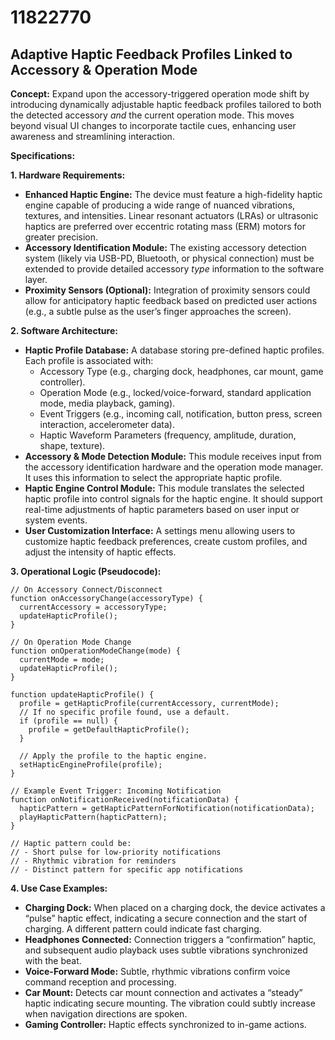 # 11822770

## Adaptive Haptic Feedback Profiles Linked to Accessory & Operation Mode

**Concept:** Expand upon the accessory-triggered operation mode shift by introducing dynamically adjustable haptic feedback profiles tailored to both the detected accessory *and* the current operation mode. This moves beyond visual UI changes to incorporate tactile cues, enhancing user awareness and streamlining interaction.

**Specifications:**

**1. Hardware Requirements:**

*   **Enhanced Haptic Engine:** The device must feature a high-fidelity haptic engine capable of producing a wide range of nuanced vibrations, textures, and intensities.  Linear resonant actuators (LRAs) or ultrasonic haptics are preferred over eccentric rotating mass (ERM) motors for greater precision.
*   **Accessory Identification Module:**  The existing accessory detection system (likely via USB-PD, Bluetooth, or physical connection) must be extended to provide detailed accessory *type* information to the software layer.
*   **Proximity Sensors (Optional):** Integration of proximity sensors could allow for anticipatory haptic feedback based on predicted user actions (e.g., a subtle pulse as the user’s finger approaches the screen).

**2. Software Architecture:**

*   **Haptic Profile Database:** A database storing pre-defined haptic profiles. Each profile is associated with:
    *   Accessory Type (e.g., charging dock, headphones, car mount, game controller).
    *   Operation Mode (e.g., locked/voice-forward, standard application mode, media playback, gaming).
    *   Event Triggers (e.g., incoming call, notification, button press, screen interaction, accelerometer data).
    *   Haptic Waveform Parameters (frequency, amplitude, duration, shape, texture).
*   **Accessory & Mode Detection Module:**  This module receives input from the accessory identification hardware and the operation mode manager.  It uses this information to select the appropriate haptic profile.
*   **Haptic Engine Control Module:**  This module translates the selected haptic profile into control signals for the haptic engine. It should support real-time adjustments of haptic parameters based on user input or system events.
*   **User Customization Interface:**  A settings menu allowing users to customize haptic feedback preferences, create custom profiles, and adjust the intensity of haptic effects.

**3. Operational Logic (Pseudocode):**

```
// On Accessory Connect/Disconnect
function onAccessoryChange(accessoryType) {
  currentAccessory = accessoryType;
  updateHapticProfile();
}

// On Operation Mode Change
function onOperationModeChange(mode) {
  currentMode = mode;
  updateHapticProfile();
}

function updateHapticProfile() {
  profile = getHapticProfile(currentAccessory, currentMode);
  // If no specific profile found, use a default.
  if (profile == null) {
    profile = getDefaultHapticProfile();
  }

  // Apply the profile to the haptic engine.
  setHapticEngineProfile(profile);
}

// Example Event Trigger: Incoming Notification
function onNotificationReceived(notificationData) {
  hapticPattern = getHapticPatternForNotification(notificationData);
  playHapticPattern(hapticPattern);
}

// Haptic pattern could be:
// - Short pulse for low-priority notifications
// - Rhythmic vibration for reminders
// - Distinct pattern for specific app notifications
```

**4. Use Case Examples:**

*   **Charging Dock:** When placed on a charging dock, the device activates a “pulse” haptic effect, indicating a secure connection and the start of charging. A different pattern could indicate fast charging.
*   **Headphones Connected:** Connection triggers a “confirmation” haptic, and subsequent audio playback uses subtle vibrations synchronized with the beat.
*   **Voice-Forward Mode:**  Subtle, rhythmic vibrations confirm voice command reception and processing.
*   **Car Mount:** Detects car mount connection and activates a “steady” haptic indicating secure mounting. The vibration could subtly increase when navigation directions are spoken.
*    **Gaming Controller:** Haptic effects synchronized to in-game actions.